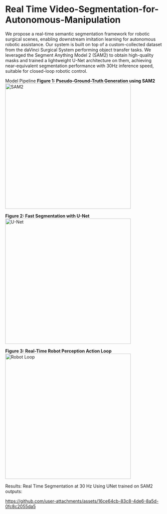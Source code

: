 # Real Time Video-Segmentation-for-Autonomous-Manipulation
We propose a real-time semantic segmentation framework
for robotic surgical scenes, enabling downstream
imitation learning for autonomous robotic assistance. Our
system is built on top of a custom-collected dataset from
the daVinci Surgical System performing object transfer
tasks. We leveraged the Segment Anything Model 2 (SAM2)
to obtain high-quality masks and trained a lightweight
U-Net architecture on them, achieving near-equivalent
segmentation performance with 30Hz inference speed,
suitable for closed-loop robotic control.

Model Pipeline
**Figure 1: Pseudo-Ground-Truth Generation using SAM2**  
<img width="400" alt="SAM2" src="https://github.com/user-attachments/assets/f6ae3529-fdb3-4ce7-b23d-6e821b29eeed" />

**Figure 2: Fast Segmentation with U-Net**  
<img width="400" alt="U-Net" src="https://github.com/user-attachments/assets/b47083f1-2ad0-41f3-a80f-da43c703dd71" />

**Figure 3: Real-Time Robot Perception Action Loop**  
<img width="400" alt="Robot Loop" src="https://github.com/user-attachments/assets/f33ff8d1-f7e7-464f-80da-5b9c29d8f843" />

Results:
Real Time Segmentation at 30 Hz Using UNet trained on SAM2 outputs:

https://github.com/user-attachments/assets/16ce64cb-83c8-4de6-8a5d-0fc8c2055da5

